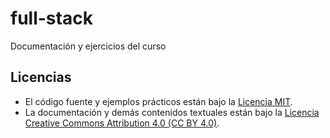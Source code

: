 # full-stack
Documentación y ejercicios del curso

## Licencias

- El código fuente y ejemplos prácticos están bajo la [Licencia MIT](LICENSE).  
- La documentación y demás contenidos textuales están bajo la [Licencia Creative Commons Attribution 4.0 (CC BY 4.0)](LICENSE-docs.md).

